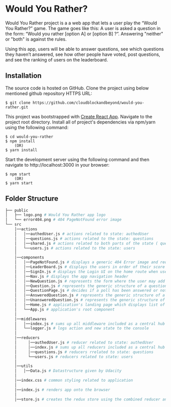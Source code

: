 # Would You Rather?
Would You Rather project is a a web app that lets a user play the “Would You Rather?” game.
The game goes like this: A user is asked a question in the form: “Would you rather [option A] or [option B] ?”. Answering "neither" or "both" is against the rules.

Using this app, users will be able to answer questions, see which questions they haven’t answered, see how other people have voted, post questions, and see the ranking of users on the leaderboard.

## Installation
The source code is hosted on GitHub. Clone the project using below mentioned github repository HTTPS URL:
```
$ git clone https://github.com/cloudblockandbeyond/would-you-rather.git
```

This project was bootstrapped with [Create React App](https://github.com/facebookincubator/create-react-app). Navigate to the project root directory. Install all of project's dependencies via npm/yarn using the following command:
```
$ cd would-you-rather
$ npm install
    (OR)
$ yarn install
```

Start the development server using the following command and then navigate to http://localhost:3000 in your browser:
```
$ npm start
    (OR)
$ yarn start
```

## Folder Structure

```bash
├── public
│   ├── logo.png # Would You Rather app logo
│   └── error404.png # 404 PageNotFound error image
└── src
    │──actions
    │   │──authedUser.js # actions related to state: authedUser
    │   │──questions.js # actions related to the state: questions
    │   │──shared.js # actions related to both parts of the state ( questions, users )
    │   └──users.js # actions related to the state: users
    │
    │──components
    │   │──PageNotFound.js # displays a generic 404 Error image and redirects to /error route
    │   │──LeaderBoard.js # displays the users in order of their score under the /leaderboard route
    │   │──SignIn.js # displays the Login UI on the home route when user is not authenticated
    │   │──Nav.js # displays the app navigation header
    │   │──NewQuestion.js # represents the form where the user may add a new poll under the /add route
    │   │──Question.js # represents the generic structure of a question present at home route
    │   │──QuestionPage.js # decides if a poll has been answered or not and displays the respected UI accordingly
    │   │──AnsweredQuestion.js # represents the generic structure of a poll that has been answered by the user
    │   │──UnansweredQuestion.js # represents the generic structure of a poll that user has yet not participated in
    │   │──Home.js # application's landing page which displays list of categories and their questions
    │   └──App.js # application's root component
    │   
    │──middlewares
    │   │──index.js # sums up all middleware included as a central hub to be included
    │   └──logger.js # logs action and new state to the console
    │
    │──reducers
    │     │──authedUser.js # reducer related to state: authedUser
    │     │──index.js # sums up all reducers included as a central hub to be included
    │     │──questions.js # reducers rrelated to state: questions
    │     └──users.js # reducers related to state: users
    │
    │──utils
    │   │──Data.js # Datastructure given by Udacity
    │
    │──index.css # common styling related to application
    │
    │──index.js # renders app onto the browser
    │
    │──store.js # creates the redux store using the combined reducer and middleware
```
